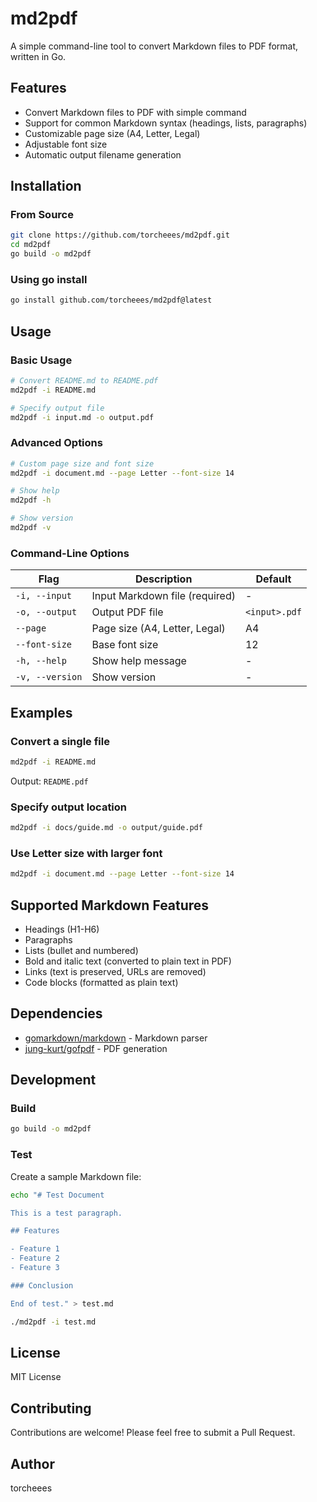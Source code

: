 # md2pdf

A simple command-line tool to convert Markdown files to PDF format, written in Go.

## Features

- Convert Markdown files to PDF with simple command
- Support for common Markdown syntax (headings, lists, paragraphs)
- Customizable page size (A4, Letter, Legal)
- Adjustable font size
- Automatic output filename generation

## Installation

### From Source

```bash
git clone https://github.com/torcheees/md2pdf.git
cd md2pdf
go build -o md2pdf
```

### Using go install

```bash
go install github.com/torcheees/md2pdf@latest
```

## Usage

### Basic Usage

```bash
# Convert README.md to README.pdf
md2pdf -i README.md

# Specify output file
md2pdf -i input.md -o output.pdf
```

### Advanced Options

```bash
# Custom page size and font size
md2pdf -i document.md --page Letter --font-size 14

# Show help
md2pdf -h

# Show version
md2pdf -v
```

### Command-Line Options

| Flag | Description | Default |
|------|-------------|---------|
| `-i, --input` | Input Markdown file (required) | - |
| `-o, --output` | Output PDF file | `<input>.pdf` |
| `--page` | Page size (A4, Letter, Legal) | A4 |
| `--font-size` | Base font size | 12 |
| `-h, --help` | Show help message | - |
| `-v, --version` | Show version | - |

## Examples

### Convert a single file

```bash
md2pdf -i README.md
```

Output: `README.pdf`

### Specify output location

```bash
md2pdf -i docs/guide.md -o output/guide.pdf
```

### Use Letter size with larger font

```bash
md2pdf -i document.md --page Letter --font-size 14
```

## Supported Markdown Features

- Headings (H1-H6)
- Paragraphs
- Lists (bullet and numbered)
- Bold and italic text (converted to plain text in PDF)
- Links (text is preserved, URLs are removed)
- Code blocks (formatted as plain text)

## Dependencies

- [gomarkdown/markdown](https://github.com/gomarkdown/markdown) - Markdown parser
- [jung-kurt/gofpdf](https://github.com/jung-kurt/gofpdf) - PDF generation

## Development

### Build

```bash
go build -o md2pdf
```

### Test

Create a sample Markdown file:

```bash
echo "# Test Document

This is a test paragraph.

## Features

- Feature 1
- Feature 2
- Feature 3

### Conclusion

End of test." > test.md

./md2pdf -i test.md
```

## License

MIT License

## Contributing

Contributions are welcome! Please feel free to submit a Pull Request.

## Author

torcheees
